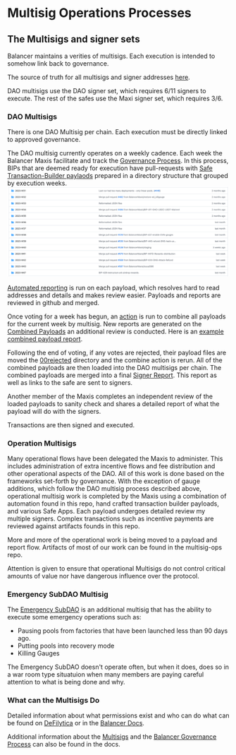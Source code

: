 # Multisig Operations Processes

## The Multisigs and signer sets
Balancer maintains a verities of multisigs.  Each execution is intended to somehow link back to governance.

The source of truth for all multisigs and signer addresses [here](https://github.com/BalancerMaxis/bal_addresses/blob/main/extras/multisigs.json).  

DAO multisigs use the DAO signer set, which requires 6/11 signers to execute.
The rest of the safes use the Maxi signer set, which requires 3/6.


### DAO Multisigs
There is one DAO Multisig per chain.  Each execution must be directly linked to approved governance.

The DAO multisig currently operates on a weekly cadence.  Each week the Balancer Maxis facilitate and track the [Governance Process](https://github.com/orgs/BalancerMaxis/projects/1).
In this process, BIPs that are deemed ready for execution have pull-requests with [Safe Transaction-Builder paylaods](https://github.com/BalancerMaxis/multisig-ops/tree/main/BIPs) prepared in a directory structure that grouped by execution weeks. 
![img.png](img.png)

[Automated reporting](https://github.com/BalancerMaxis/multisig-ops/blob/main/BIPs/2023-W36/BIP-424.report.txt) is run on each payload, which resolves hard to read addresses and details and makes review easier.
Payloads and reports are reviewed in github and merged.

Once voting for a week has begun, an [action](https://github.com/BalancerMaxis/multisig-ops/actions/workflows/merge_json.yaml) is run to combine all payloads for the current week by multisig.  New reports are generated on the [Combined Payloads](https://github.com/BalancerMaxis/multisig-ops/tree/main/BIPs/00batched) an additional review is conducted.
Here is an [example combined payload report](https://github.com/BalancerMaxis/multisig-ops/blob/main/BIPs/00batched/2023-W43/1-0x10A19e7eE7d7F8a52822f6817de8ea18204F2e4f.report.txt).

Following the end of voting, if any votes are rejected, their payload files are moved the [00rejected](../BIPs/00rejected) directory and the combine action is rerun.  All of the combined payloads are then loaded into the DAO multisigs per chain.  The combined payloads are merged into a final [Signer Report](https://github.com/BalancerMaxis/multisig-ops/blob/main/BIPs/00batched/2023-W42/combined-report.md).  This report as well as links to the safe are sent to signers.  

Another member of the Maxis completes an independent review of the loaded payloads to sanity check and shares a detailed report of what the payload will do with the signers.

Transactions are then signed and executed.

### Operation Multisigs

Many operational flows have been delegated the Maxis to administer.   This includes administration of extra incentive flows and fee distribution and other operational aspects of the DAO.  All of this work is done based on the frameworks set-forth by governance.  With the exception of gauge additions, which follow the DAO multisig process described above,  operational multisig work is completed by the Maxis using a combination of automation found in this repo, hand crafted transaction builder payloads, and various Safe Apps.   Each payload undergoes detailed review my multiple signers.  Complex transactions such as incentive payments are reviewed against artifacts founds in this repo. 

More and more of the operational work is being moved to a payload and report flow.  Artifacts of most of our work can be found in the multisig-ops repo.

Attention is given to ensure that operational Multisigs do not control critical amounts of value nor have dangerous influence over the protocol.

### Emergency SubDAO Multisig

The [Emergency SubDAO](https://forum.balancer.fi/t/form-the-emergency-subdao/3197) is an additional multisig that has the ability to execute some emergency operations such as:

 - Pausing pools from factories that have been launched less than 90 days ago.
 - Putting pools into recovery mode
 - Killing Gauges

The Emergency SubDAO doesn't operate often, but when it does, does so in a war room type situatuion when many members are paying careful attention to what is being done and why.

### What can the Multisigs Do
Detailed information about what permissions exist and who can do what can be found on [DeFilytica](https://forum.balancer.fi/t/form-the-emergency-subdao/3197) or in the [Balancer Docs](https://docs.balancer.fi/reference/authorizer).

Additional information about the [Multisigs](https://docs.balancer.fi/concepts/governance/multisig.html) and the [Balancer Governance Process](https://docs.balancer.fi/concepts/governance/process.html) can also be found in the docs. 